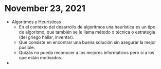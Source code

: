 # November 23, 2021

- Algoritmos y Heurísticas
	- En el contexto del desarrollo de algoritmos una heurística es un tipo de algoritmo, que también se le llama método o técnica o estrategia (del griego hallar, inventar).
	- Que consiste en encontrar una buena solución sin asegurar la mejor posible.
	- Quizás no pueda reconocer a los mejores informáticos pero si a los que están motivados.
- 
